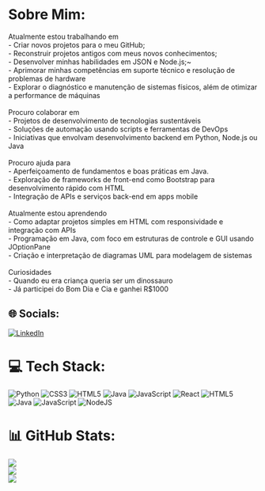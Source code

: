 # Sobre Mim:
Atualmente estou trabalhando em<br>- Criar novos projetos para o meu GitHub;<br>- Reconstruir projetos antigos com meus novos conhecimentos;<br>- Desenvolver minhas habilidades em JSON e Node.js;~<br>- Aprimorar minhas competências em suporte técnico e resolução de problemas de hardware<br>- Explorar o diagnóstico e manutenção de sistemas físicos, além de otimizar a performance de máquinas<br><br>Procuro colaborar em<br>- Projetos de desenvolvimento de tecnologias sustentáveis<br>- Soluções de automação usando scripts e ferramentas de DevOps<br>- Iniciativas que envolvam desenvolvimento backend em Python, Node.js ou Java<br><br>Procuro ajuda para<br>- Aperfeiçoamento de fundamentos e boas práticas em Java.<br>- Exploração de frameworks de front-end como Bootstrap para desenvolvimento rápido com HTML<br>- Integração de APIs e serviços back-end em apps mobile<br><br>Atualmente estou aprendendo<br>- Como adaptar projetos simples em HTML com responsividade e integração com APIs<br>- Programação em Java, com foco em estruturas de controle e GUI usando JOptionPane<br>- Criação e interpretação de diagramas UML para modelagem de sistemas<br><br>Curiosidades<br>- Quando eu era criança queria ser um dinossauro<br>- Já participei do Bom Dia e Cia e ganhei R$1000 


## 🌐 Socials:
[![LinkedIn](https://img.shields.io/badge/LinkedIn-%230077B5.svg?logo=linkedin&logoColor=white)](https://linkedin.com/in/www.linkedin.com/in/diogomacedo-ti) 

# 💻 Tech Stack:
![Python](https://img.shields.io/badge/python-3670A0?style=for-the-badge&logo=python&logoColor=ffdd54) ![CSS3](https://img.shields.io/badge/css3-%231572B6.svg?style=for-the-badge&logo=css3&logoColor=white) ![HTML5](https://img.shields.io/badge/html5-%23E34F26.svg?style=for-the-badge&logo=html5&logoColor=white) ![Java](https://img.shields.io/badge/java-%23ED8B00.svg?style=for-the-badge&logo=openjdk&logoColor=white) ![JavaScript](https://img.shields.io/badge/javascript-%23323330.svg?style=for-the-badge&logo=javascript&logoColor=%23F7DF1E) ![React](https://img.shields.io/badge/react-%2320232a.svg?style=for-the-badge&logo=react&logoColor=%2361DAFB) ![HTML5](https://img.shields.io/badge/html5-%23E34F26.svg?style=for-the-badge&logo=html5&logoColor=white) ![Java](https://img.shields.io/badge/java-%23ED8B00.svg?style=for-the-badge&logo=openjdk&logoColor=white) ![JavaScript](https://img.shields.io/badge/javascript-%23323330.svg?style=for-the-badge&logo=javascript&logoColor=%23F7DF1E) ![NodeJS](https://img.shields.io/badge/node.js-6DA55F?style=for-the-badge&logo=node.js&logoColor=white)
# 📊 GitHub Stats:
![](https://github-readme-stats.vercel.app/api?username=diogomacedo-ti&theme=dark&hide_border=false&include_all_commits=false&count_private=false)<br/>
![](https://github-readme-streak-stats.herokuapp.com/?user=diogomacedo-ti&theme=dark&hide_border=false)<br/>
![](https://github-readme-stats.vercel.app/api/top-langs/?username=diogomacedo-ti&theme=dark&hide_border=false&include_all_commits=false&count_private=false&layout=compact)

